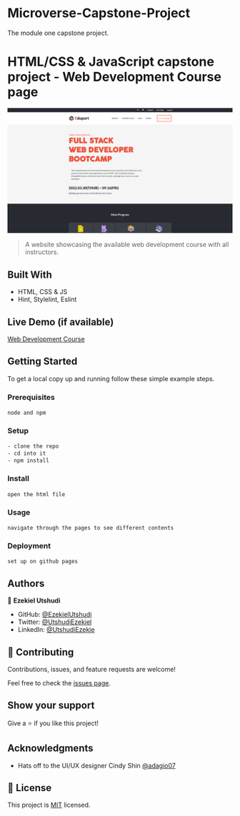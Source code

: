 # Microverse-Capstone-Project
The module one capstone project.
# HTML/CSS & JavaScript capstone project - Web Development Course page

![](img/demo.png)

> A website  showcasing the available web development course with all instructors.

## Built With

- HTML, CSS & JS
- Hint, Stylelint, Eslint

## Live Demo (if available)

[Web Development Course](https://github.com/EzekielUtshudi/Microverse-Capstone-Project)

## Getting Started

To get a local copy up and running follow these simple example steps.

### Prerequisites

```
node and npm
```

### Setup

```
- clone the repo
- cd into it
- npm install
```

### Install

```
open the html file
```

### Usage

```
navigate through the pages to see different contents
```

### Deployment

```
set up on github pages
```

## Authors

👤 **Ezekiel Utshudi**

- GitHub: [@EzekielUtshudi](https://github.com/EzekielUtshudi)
- Twitter: [@UtshudiEzekiel](https://twitter.com/UtshudiEzekiel)
- LinkedIn: [@UtshudiEzekie](https://twitter.com/UtshudiEzekiel)

## 🤝 Contributing

Contributions, issues, and feature requests are welcome!

Feel free to check the [issues page](https://github.com/EzekielUtshudi/Microverse-Capstone-Project/issues/1).

## Show your support

Give a ⭐️ if you like this project!

## Acknowledgments

- Hats off to the UI/UX designer Cindy Shin [@adagio07](https://www.behance.net/adagio07)

## 📝 License

This project is [MIT](./MIT.md) licensed.
